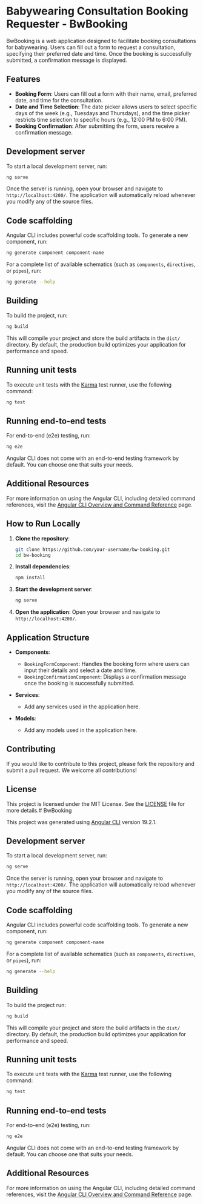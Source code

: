 # Babywearing Consultation Booking Requester - BwBooking

BwBooking is a web application designed to facilitate booking consultations for babywearing. Users can fill out a form to request a consultation, specifying their preferred date and time. Once the booking is successfully submitted, a confirmation message is displayed.

## Features

- **Booking Form**: Users can fill out a form with their name, email, preferred date, and time for the consultation.
- **Date and Time Selection**: The date picker allows users to select specific days of the week (e.g., Tuesdays and Thursdays), and the time picker restricts time selection to specific hours (e.g., 12:00 PM to 6:00 PM).
- **Booking Confirmation**: After submitting the form, users receive a confirmation message.

## Development server

To start a local development server, run:

```bash
ng serve
```

Once the server is running, open your browser and navigate to `http://localhost:4200/`. The application will automatically reload whenever you modify any of the source files.

## Code scaffolding

Angular CLI includes powerful code scaffolding tools. To generate a new component, run:

```bash
ng generate component component-name
```

For a complete list of available schematics (such as `components`, `directives`, or `pipes`), run:

```bash
ng generate --help
```

## Building

To build the project, run:

```bash
ng build
```

This will compile your project and store the build artifacts in the `dist/` directory. By default, the production build optimizes your application for performance and speed.

## Running unit tests

To execute unit tests with the [Karma](https://karma-runner.github.io) test runner, use the following command:

```bash
ng test
```

## Running end-to-end tests

For end-to-end (e2e) testing, run:

```bash
ng e2e
```

Angular CLI does not come with an end-to-end testing framework by default. You can choose one that suits your needs.

## Additional Resources

For more information on using the Angular CLI, including detailed command references, visit the [Angular CLI Overview and Command Reference](https://angular.dev/tools/cli) page.

## How to Run Locally

1. **Clone the repository**:
    ```bash
    git clone https://github.com/your-username/bw-booking.git
    cd bw-booking
    ```

2. **Install dependencies**:
    ```bash
    npm install
    ```

3. **Start the development server**:
    ```bash
    ng serve
    ```

4. **Open the application**:
    Open your browser and navigate to `http://localhost:4200/`.

## Application Structure

- **Components**:
  - `BookingFormComponent`: Handles the booking form where users can input their details and select a date and time.
  - `BookingConfirmationComponent`: Displays a confirmation message once the booking is successfully submitted.

- **Services**:
  - Add any services used in the application here.

- **Models**:
  - Add any models used in the application here.

## Contributing

If you would like to contribute to this project, please fork the repository and submit a pull request. We welcome all contributions!

## License

This project is licensed under the MIT License. See the [LICENSE](LICENSE) file for more details.# BwBooking

This project was generated using [Angular CLI](https://github.com/angular/angular-cli) version 19.2.1.

## Development server

To start a local development server, run:

```bash
ng serve
```

Once the server is running, open your browser and navigate to `http://localhost:4200/`. The application will automatically reload whenever you modify any of the source files.

## Code scaffolding

Angular CLI includes powerful code scaffolding tools. To generate a new component, run:

```bash
ng generate component component-name
```

For a complete list of available schematics (such as `components`, `directives`, or `pipes`), run:

```bash
ng generate --help
```

## Building

To build the project run:

```bash
ng build
```

This will compile your project and store the build artifacts in the `dist/` directory. By default, the production build optimizes your application for performance and speed.

## Running unit tests

To execute unit tests with the [Karma](https://karma-runner.github.io) test runner, use the following command:

```bash
ng test
```

## Running end-to-end tests

For end-to-end (e2e) testing, run:

```bash
ng e2e
```

Angular CLI does not come with an end-to-end testing framework by default. You can choose one that suits your needs.

## Additional Resources

For more information on using the Angular CLI, including detailed command references, visit the [Angular CLI Overview and Command Reference](https://angular.dev/tools/cli) page.
